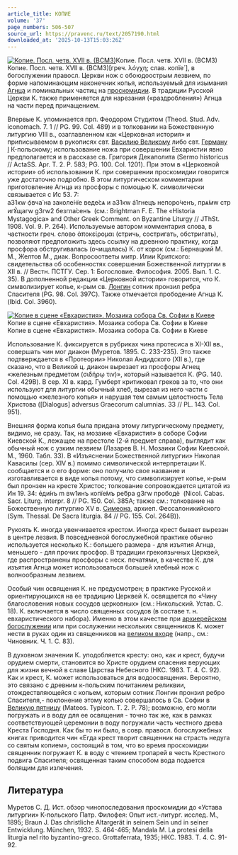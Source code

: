 ```yaml
---
article_title: КОПИЕ
volume: '37'
page_numbers: 506-507
source_url: https://pravenc.ru/text/2057190.html
downloaded_at: '2025-10-13T15:03:26Z'
---
```


[![Копие. Посл. четв. XVII в. (ВСМЗ)](https://pravenc.ru/data/2016/10/29/1233741722/i200.jpg "Кликните для увеличения картинки")](https://pravenc.ru/data/2016/10/29/1233741722/i400.jpg)Копие. Посл. четв. XVII в. (ВСМЗ)  
Копие. Посл. четв. XVII в. (ВСМЗ)[греч. λόγχη; слав. <span class="cu">копїе́</span> ], 
в богослужении правосл. Церкви нож с обоюдоострым лезвием, по форме напоминающим наконечник копья, используемый для изымания [Агнца](https://pravenc.ru/text/Агнца.html) и поминальных частиц на [проскомидии](https://pravenc.ru/text/Проскомидия.html). В традиции Русской Церкви К. также применяется для нарезания («раздробления») Агнца на части перед причащением.

Впервые К. упоминается прп. Феодором Студитом (Theod. Stud. Adv. iconomach. 7. 1 // PG. 99. Col. 489) и в толковании на Божественную литургию VIII в., озаглавленном как «Церковная история» и приписываемом в рукописях свт. [Василию Великому](<https://pravenc.ru/text/Василий Великий.html>) либо свт. [Герману I](<https://pravenc.ru/text/Герману I.html>) К-польскому; использование ножа при совершении Евхаристии явно предполагается и в рассказе св. Григория Декаполита (Sermo historicus // ActaSS. Apr. T. 2. P. 583; PG. 100. Col. 1201). При этом в «Церковной истории» об использовании К. при совершении проскомидии говорится уже достаточно подробно. В этом литургическом комментарии приготовление Агнца из просфоры с помощью К. символически связывается с Ис 53. 7: <span class="cu">a31кw</span> <span class="cu">ѻ҆вча̀</span> <span class="cu">на</span> <span class="cu">заколе́нїе</span> <span class="cu">веде́сѧ</span> <span class="cu">и</span> <span class="cu">a31кw</span> <span class="cu">а҆1гнецъ</span> <span class="cu">непоро́ченъ,</span> <span class="cu">прѧ́мw</span> <span class="cu">стригꙋ́щагw</span> <span class="cu">g3гw2</span> <span class="cu">безгла́сенъ</span>  (см.: Brightman F. E. The «Historia Mystagogica» and Other Greek Comment. on Byzantine Liturgy // JThSt. 1908. Vol. 9. P. 264). Используемые автором комментария слова, в частности греч. слово ἀποκείρομαι (стричь, состригать, обстригать), позволяют предположить здесь ссылку на древнюю практику, когда просфора обстругивалась (очищалась) К. от корок (см.: Бернацкий М. М., Желтов М., диак. Вопросоответы митр. Илии Критского: свидетельства об особенностях совершения Божественной литургии в XII в. // Вестн. ПСТГУ. Сер. 1: Богословие. Философия. 2005. Вып. 1. С. 35). В дополненной редакции «Церковной истории» говорится, что К. символизирует копье, к-рым св. [Лонгин](https://pravenc.ru/text/Лонгин.html) сотник пронзил ребра Спасителя (PG. 98. Col. 397C). Также отмечается прободение Агнца К. (Ibid. Col. 3960).

[![Копие в сцене «Евхаристия». Мозаика собора Св. Софии в Киеве](https://pravenc.ru/data/2016/10/29/1233741717/i200.jpg "Кликните для увеличения картинки")](https://pravenc.ru/data/2016/10/29/1233741717/i400.jpg)Копие в сцене «Евхаристия». Мозаика собора Св. Софии в Киеве  
Копие в сцене «Евхаристия». Мозаика собора Св. Софии в Киеве

Использование К. фиксируется в рубриках чина протесиса в XI-XII вв., совершать чин мог диакон (Муретов. 1895. С. 233-235). Это также подтверждается в «Протеории» Николая Андидского (XII в.), где сказано, что в Великой ц. диакон вырезает из просфоры Агнец «железным предметом (σιδήρῳ τιν)», который называется К. (PG. 140. Col. 429B). В сер. XI в. кард. Гумберт критиковал греков за то, что они используют для литургии обычный хлеб, вырезая из него части с помощью «железного копья» и нарушая тем самым целостность Тела Христова ([Dialogus] adversus Graecorum calumnias. 33 // PL. 143. Col. 951).

Внешняя форма копья была придана этому литургическому предмету, видимо, не сразу. Так, на мозаике «Евхаристия» в соборе Софии Киевской К., лежащее на престоле (2-й предмет справа), выглядит как обычный нож с узким лезвием (Лазарев В. Н. Мозаики Софии Киевской. М., 1960. Табл. 33). В «Изъяснении Божественной литургии» Николая Кавасилы (сер. XIV в.) помимо символической интерпретации К. сообщается и о его форме: оно получило свое название и изготавливается в виде копья потому, что символизирует копье, к-рым был пронзен на кресте Христос; толкование сопровождается цитатой из Ин 19. 34: <span class="cu">е҆ди́нъ</span> <span class="cu">m</span> <span class="cu">вw1инъ</span> <span class="cu">копїе́мъ</span> <span class="cu">ре́бра</span> <span class="cu">g3гw</span> <span class="cu">прободѐ</span>  (Nicol. Cabas. Sacr. Liturg. interpr. 8 // PG. 150. Col. 385A; также см.: толкование на Божественную литургию XV в. [Симеона](https://pravenc.ru/text/Симеона.html), архиеп. Фессалоникийского (Sym. Thessal. De Sacra liturgia. 84 // PG. 155. Col. 264B)).

Рукоять К. иногда увенчивается крестом. Иногда крест бывает вырезан в центре лезвия. В повседневной богослужебной практике обычно используется несколько К.: большего размера - для изъятия Агнца, меньшего - для прочих просфор. В традиции грекоязычных Церквей, где распространены просфоры с неск. печатями, в качестве К. для изъятия Агнца может использоваться большей хлебный нож с волнообразным лезвием.

Особый чин освящения К. не предусмотрен; в практике Русской и ориентирующихся на ее традицию Церквей К. освящается по «Чину благословения новых сосудов церковных» (см.: Никольский. Устав. С. 18). К. включается в число священных сосудов (в составе т. н. евхаристического набора). Именно в этом качестве при [архиерейском богослужении](<https://pravenc.ru/text/архиерейском богослужении.html>) или при сослужении нескольких священников К. может нести в руках один из священников на [великом входе](<https://pravenc.ru/text/великом входе.html>) (напр., см.: Чиновник. Ч. 1. С. 83).

В духовном значении К. уподобляется кресту: оно, как и крест, будучи орудием смерти, становится во Христе орудием спасения верующих для жизни вечной в славе Царства Небесного (НКС. 1983. Т. 4. С. 92). Как и крест, К. может использоваться для водоосвящения. Вероятно, это связано с древним к-польским почитанием реликвии, отождествляющейся с копьем, которым сотник Лонгин пронзил ребро Спасителя,- поклонение этому копью совершалось в Св. Софии в [Великую пятницу](<https://pravenc.ru/text/Великую пятницу.html>) (Mateos. Typicon. T. 2. P. 78); возможно, его могли погружать и в воду для ее освящения - точно так же, как в рамках соответствующей церемонии в воду погружали часть честного древа Креста Господня. Как бы то ни было, в совр. правосл. богослужебных книгах приводится чин «Егда крест творит священник на страсть недуга со святым копием», состоящий в том, что во время проскомидии священник погружает К. в воду с чтением тропарей в честь Крестного подвига Спасителя; освященная таким способом вода подается болящим для излечения.

## Литература

Муретов С. Д. Ист. обзор чинопоследования проскомидии до «Устава литургии» К-польского Патр. Филофея: Опыт ист.-литург. исслед. М., 1895; Braun J. Das christliche Altargerät in seinem Sein und in seiner Entwicklung. München, 1932. S. 464-465; Mandalа M. La protesi della liturgia nel rito byzantino-greco. Grottaferrata, 1935; НКС. 1983. Т. 4. С. 91-92.
